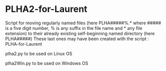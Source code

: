 # PLHA2-for-Laurent

Script for moving regularly named files (here PLHA#####%.* where ##### is a
five digit number, % is any suffix in the file name and * any file extension) 
to their already existing self-beginning named directory (here PLHA#####)
These last ones may have been created with the script : PLHA-for-Laurent

plha2.py to be used on Linux OS

plha2Win.py to be used on Windows OS
